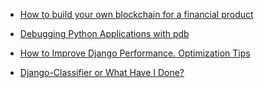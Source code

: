 * [How to build your own blockchain for a financial product](how-to-build-your-own-blockchain-for-a-financial-product/README.md)

* [Debugging Python Applications with pdb](debugging-python-applications-with-pdb/README.md)

* [How to Improve Django Performance. Optimization Tips](django-performance-optimization-tips/README.md)

* [Django-Classifier or What Have I Done?](django-classifier-or-what-have-i-done/README.md)